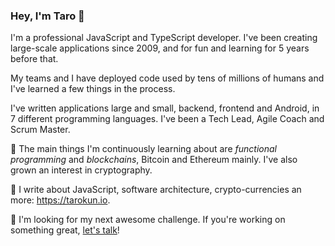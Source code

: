 ### Hey, I'm Taro 👋

<!--
- 🔭 I’m currently working on ...
- 🌱 I’m currently learning ...
- 👯 I’m looking to collaborate on ...
- 🤔 I’m looking for help with ...
- 💬 Ask me about ...
- 📫 How to reach me: ...
- 😄 Pronouns: ...
- ⚡ Fun fact: ...
-->

I'm a professional JavaScript and TypeScript developer. I've been creating large-scale applications since 2009, and for fun and learning for 5 years before that. 

My teams and I have deployed code used by tens of millions of humans and I've learned a few things in the process. 

I've written applications large and small, backend, frontend and Android, in 7 different programming languages. I've been a Tech Lead, Agile Coach and Scrum Master. 

🌱 The main things I'm continuously learning about are *functional programming* and *blockchains*, Bitcoin and Ethereum mainly. I've also grown an interest in cryptography.

📖 I write about JavaScript, software architecture, crypto-currencies an more: https://tarokun.io.

💪 I'm looking for my next awesome challenge. If you're working on something great, [let's talk](https://linkedin.com/in/lautarodragan)! 
